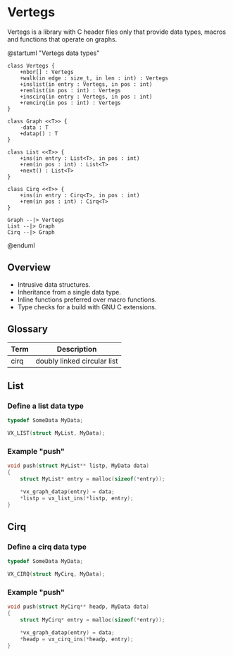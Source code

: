 # Vertegs

<!--![TOC]!-->


Vertegs is a library with C header files only that provide data types, macros and
functions that operate on graphs.

@startuml "Vertegs data types"

    class Vertegs {
        +nbor[] : Vertegs
        +walk(in edge : size_t, in len : int) : Vertegs
        +inslist(in entry : Vertegs, in pos : int)
        +remlist(in pos : int) : Vertegs
        +inscirq(in entry : Vertegs, in pos : int)
        +remcirq(in pos : int) : Vertegs
    }

    class Graph <<T>> {
        -data : T
        +datap() : T
    }

    class List <<T>> {
        +ins(in entry : List<T>, in pos : int)
        +rem(in pos : int) : List<T>
        +next() : List<T>
    }

    class Cirq <<T>> {
        +ins(in entry : Cirq<T>, in pos : int)
        +rem(in pos : int) : Cirq<T>
    }

    Graph --|> Vertegs
    List --|> Graph
    Cirq --|> Graph

@enduml


## Overview

- Intrusive data structures.
- Inheritance from a single data type.
- Inline functions preferred over macro functions.
- Type checks for a build with GNU C extensions.


## Glossary

| Term | Description                 |
| ---- | --------------------------- |
| cirq | doubly linked circular list |


## List

### Define a list data type

```c
typedef SomeData MyData;

VX_LIST(struct MyList, MyData);
```


### Example "push"

```c
void push(struct MyList** listp, MyData data)
{
    struct MyList* entry = malloc(sizeof(*entry));

    *vx_graph_datap(entry) = data;
    *listp = vx_list_ins(*listp, entry);
}
```


## Cirq

### Define a cirq data type

```c
typedef SomeData MyData;

VX_CIRQ(struct MyCirq, MyData);
```


### Example "push"

```c
void push(struct MyCirq** headp, MyData data)
{
    struct MyCirq* entry = malloc(sizeof(*entry));

    *vx_graph_datap(entry) = data;
    *headp = vx_cirq_ins(*headp, entry);
}
```
